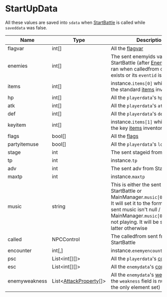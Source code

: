 # StartUpData
All these values are saved into `sdata` when [StartBattle](StartBattle.md) is called while `saveddata` was false.

|Name|Type|Description|
|----|----|-----------|
|flagvar|int\[\]|All the [flagvar](../Flags%20arrays/flagvar.md)|
|enemies|int\[\]|The sent enemyids value to StartBattle (after [EnemyCheck](StartBattle%20phases/Pre%20haltbattleload.md#enemycheck) ran when calledfrom doesn't exists or its `eventid` is 0 or beloe)|
|items|int\[\]|instance.`items[0]` which are all the standard [items](../Enums%20and%20IDs/Items.md#items) inventory|
|hp|int\[\]|All the `playerdata`'s `hp`|
|atk|int\[\]|All the `playerdata`'s `atk`|
|def|int\[\]|All the `playerdata`'s `def`|
|keyitem|int\[\]|instance.`items[1]` which are all the key [items](../Enums%20and%20IDs/Items.md#items) inventory|
|flags|bool\[\]|All the [flags](../Flags%20arrays/flags.md)|
|partyitemuse|bool\[\]|All the `playerdata`'s `lockitems`|
|stage|int|The sent stageid from StartBattle|
|tp|int|instance.`tp`|
|adv|int|The sent adv from StartBattle|
|maxtp|int|instance.`maxtp`|
|music|string|This is either the sent music from StartBattle or MainManager.`music[0]`.clip.name. It will set it to the former if the sent music isn't null / empty or MainManager.`music[0]` is null or not playing. It will be set to the latter otherwise|
|called|NPCControl|The calledfrom sent from StartBattle|
|encounter|int\[,\]|instance.`enemyencounter`|
|psc|List<int\[\]\[\]>|All the `playerdata`'s [conditions](Actors%20states/Conditions.md#conditions)|
|esc|List<int\[\]\[\]>|All the `enemydata`'s [conditions](Actors%20states/Conditions.md)|
|enemyweakness|List<[AttackProperty](Damage%20pipeline/AttackProperty.md)\[\]>|All the `enemydata`'s [weakness](Actors%20states/Enemy%20features.md) (if the `weakness` field is null, null is the only element set)|
